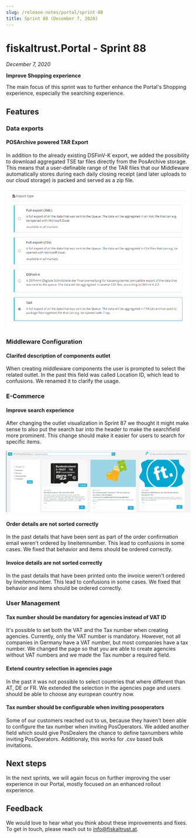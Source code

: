```yaml
---
slug: /release-notes/portal/sprint-88
title: Sprint 88 (December 7, 2020)
---
```


# fiskaltrust.Portal - Sprint 88
_December 7, 2020_

**Improve Shopping experience**

The main focus of this sprint was to further enhance the Portal's Shopping experience, especially the searching experience.

## Features

### Data exports

#### POSArchive powered TAR Export
In addition to the already existing DSFinV-K export, we added the possibility to download aggregated TSE tar files directly from the PosArchive storage. This means that a user-definable range of the TAR files that our Middleware automatically stores during each daily closing receipt (and later uploads to our cloud storage) is packed and served as a zip file.

![tar-export-details](images/sprint-88/tar-export.png)

### Middleware Configuration

#### Clarifed description of components outlet
When creating middleware components the user is prompted to select the related outlet. In the past this field was called Location ID, which lead to confusions. We renamed it to clarify the usage.

### E-Commerce

#### Improve search experience
After changing the outlet visualization in Sprint 87 we thought it might make sense to also put the search bar into the header to make the searchfield more prominent. This change should make it easier for users to search for specific items.

![searchbar-header](images/sprint-88/searchbar-header.png)

#### Order details are not sorted correctly
In the past details that have been sent as part of the order confirmation email weren't ordered by lineitemnumber. This lead to confusions in some cases. We fixed that behavior and items should be ordered correctly.

#### Invoice details are not sorted correctly
In the past details that have been printed onto the invoice weren't ordered by lineitemnumber. This lead to confusions in some cases. We fixed that behavior and items should be ordered correctly.

### User Management

#### Tax number should be mandatory for agencies instead of VAT ID
It's possible to set both the VAT and the Tax number when creating agencies. Currently, only the VAT number is mandatory. However, not all companies in Germany have a VAT number, but most companies have a tax number. We changed the page so that you are able to create agencies without VAT numbers and we made the Tax number a required field.

#### Extend country selection in agencies page
In the past it was not possible to select countries that where different than AT, DE or FR. We extended the selection in the agencies page and users should be able to choose any european country now.

#### Tax number should be configurable when inviting posoperators
Some of our customers reached out to us, because they haven't been able to configure the tax number when inviting PosOperators. We added another field which sould give PosDealers the chance to define taxnumbers while inviting PosOperators. Additionaly, this works for .csv based bulk invitations.

## Next steps
In the next sprints, we will again focus on further improving the user experience in our Portal, mostly focused on an enhanced rollout experience.

## Feedback
We would love to hear what you think about these improvements and fixes. To get in touch, please reach out to [info@fiskaltrust.at](mailto:info@fiskaltrust.at).